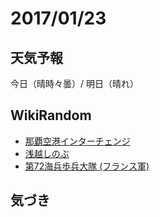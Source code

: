 # 2017/01/23

## 天気予報

今日（晴時々曇）/ 明日（晴れ）

## WikiRandom

* [那覇空港インターチェンジ](https://ja.wikipedia.org/wiki/%E9%82%A3%E8%A6%87%E7%A9%BA%E6%B8%AF%E3%82%A4%E3%83%B3%E3%82%BF%E3%83%BC%E3%83%81%E3%82%A7%E3%83%B3%E3%82%B8)
* [浅越しのぶ](https://ja.wikipedia.org/wiki/%E6%B5%85%E8%B6%8A%E3%81%97%E3%81%AE%E3%81%B6)
* [第72海兵歩兵大隊 (フランス軍)](https://ja.wikipedia.org/wiki/%E7%AC%AC72%E6%B5%B7%E5%85%B5%E6%AD%A9%E5%85%B5%E5%A4%A7%E9%9A%8A_%28%E3%83%95%E3%83%A9%E3%83%B3%E3%82%B9%E8%BB%8D%29)

## 気づき

